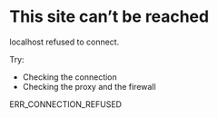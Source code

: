 # This site can’t be reached

localhost refused to connect.

Try:
- Checking the connection
- Checking the proxy and the firewall

ERR_CONNECTION_REFUSED
